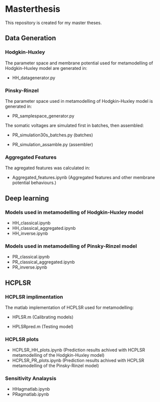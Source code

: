 # Masterthesis
This repository is created for my master theses.


## Data Generation
### Hodgkin-Huxley

The parameter space and membrane potential used for metamodelling of Hodgkin-Huxley model are generated in:
  - HH_datagenerator.py
  
### Pinsky-Rinzel
The parameter space used in metamodelling of Hodgkin-Huxley model is generated in:
  - PR_samplespace_generator.py
  
The somatic voltages are simulated first in batches, then assembled:
  - PR_simulation30s_batches.py (batches)
  
  - PR_simulation_assamble.py (assembler)
  
### Aggregated Features
The agregated features was calculated in:
- Aggregated_features.ipynb (Aggregated features and other membrane potential behaviours.)
  
## Deep learning

### Models used in metamodelling of Hodgkin-Huxley model

- HH_classical.ipynb
- HH_classical_aggregated.ipynb
- HH_inverse.ipynb

### Models used in metamodelling of Pinsky-Rinzel model
  
- PR_classical.ipynb
- PR_classical_aggregated.ipynb
- PR_inverse.ipynb


## HCPLSR 

### HCPLSR implimentation

The matlab implementation of HCPLSR used for metamodelling:
- HPLSR.m (Calibrating models)

- HPLSRpred.m (Testing model)

### HCPLSR plots

- HCPLSR_HH_plots.ipynb (Prediction results achived with HCPLSR metamodelling of the Hodgkin-Huxley model)
- HCPLSR_PR_plots.ipynb (Prediction results achived with HCPLSR metamodelling of the Pinsky-Rinzel model)

### Sensitivity Analaysis

- HHagmatlab.ipynb
- PRagmatlab.ipynb


